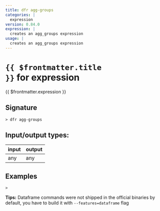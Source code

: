 ```yaml
---
title: dfr agg-groups
categories: |
  expression
version: 0.84.0
expression: |
  creates an agg_groups expression
usage: |
  creates an agg_groups expression
---
```


# <code>{{ $frontmatter.title }}</code> for expression

<div class='command-title'>{{ $frontmatter.expression }}</div>

## Signature

```> dfr agg-groups ```


## Input/output types:

| input | output |
| ----- | ------ |
| any   | any    |

## Examples


```shell
>

```


**Tips:** Dataframe commands were not shipped in the official binaries by default, you have to build it with `--features=dataframe` flag